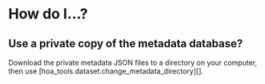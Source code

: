# How do I...?

## Use a private copy of the metadata database?

Download the private metadata JSON files to a directory on your computer,
then use [hoa_tools.dataset.change_metadata_directory][].

